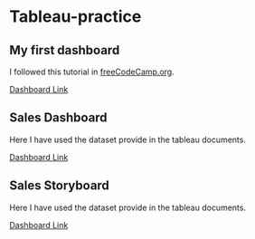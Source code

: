 # Tableau-practice

## My first dashboard

I followed this tutorial in [freeCodeCamp.org](https://www.youtube.com/watch?v=TPMlZxRRaBQ&t=588s).

[Dashboard Link](https://public.tableau.com/app/profile/kaushiknshamantha/viz/Practise1_16310785111230/Dashboard1?publish=yes)
 
## Sales Dashboard

Here I have used the dataset provide in the tableau documents.

[Dashboard Link](https://public.tableau.com/app/profile/kaushiknshamantha/viz/SalesDashboard_16312517357750/Dashboard1?publish=yes)

## Sales Storyboard

Here I have used the dataset provide in the tableau documents.

[Dashboard Link](https://public.tableau.com/app/profile/kaushiknshamantha/viz/SalesDashboard_16312517357750/Story1?publish=yes)

